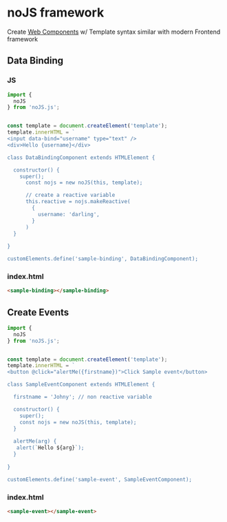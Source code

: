 # noJS framework
Create [Web Components](https://developer.mozilla.org/en-US/docs/Web/Web_Components) w/ Template syntax similar with modern Frontend framework

## Data Binding
### JS
```js
import {  
  noJS
} from 'noJS.js';


const template = document.createElement('template');
template.innerHTML = `
<input data-bind="username" type="text" />
<div>Hello {username}</div>

class DataBindingComponent extends HTMLElement { 

  constructor() {
    super();
      const nojs = new noJS(this, template);

      // create a reactive variable
      this.reactive = nojs.makeReactive(
        { 
          username: 'darling',        
        }
      )
  }
 
}

customElements.define('sample-binding', DataBindingComponent);

```
### index.html
```html
<sample-binding></sample-binding>
```

## Create Events
```js
import {  
  noJS
} from 'noJS.js';


const template = document.createElement('template');
template.innerHTML = `
<button @click="alertMe({firstname})">Click Sample event</button>

class SampleEventComponent extends HTMLElement { 

  firstname = 'Johny'; // non reactive variable

  constructor() {
    super();
    const nojs = new noJS(this, template);    
  }
  
  alertMe(arg) {
   alert(`Hello ${arg}`);
  }
 
}

customElements.define('sample-event', SampleEventComponent);

```
### index.html
```html
<sample-event></sample-event>
```
